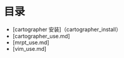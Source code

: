 # 目录

- [cartographer 安装]（cartographer_install）
- [cartographer_use.md]
- [mrpt_use.md]
- [vim_use.md]
